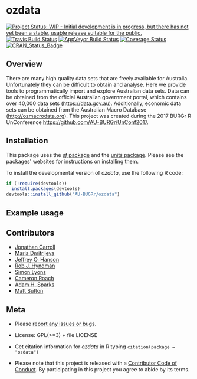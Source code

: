 # ozdata

[![Project Status: WIP - Initial development is in progress, but there has not yet been a stable, usable release suitable for the public.](http://www.repostatus.org/badges/latest/wip.svg)](http://www.repostatus.org/#wip)
[![Travis Build Status](https://img.shields.io/travis/AU-BURGr/ozdata/master.svg?label=Mac%20OSX%20%26%20Linux)](https://travis-ci.org/AU-BURGr/ozdata)
[![AppVeyor Build Status](https://img.shields.io/appveyor/ci/AU-BURGr/ozdata/master.svg?label=Windows)](https://ci.appveyor.com/project/AU-BURGr/ozdata)
[![Coverage Status](https://codecov.io/github/AU-BURGr/ozdata/coverage.svg?branch=master)](https://codecov.io/github/AU-BURGr/ozdata?branch=master)
[![CRAN_Status_Badge](http://www.r-pkg.org/badges/version/ozdata)](https://CRAN.R-project.org/package=ozdata)

## Overview

There are many high quality data sets that are freely available for Australia. Unfortunately they can be difficult to obtain and analyse.  Here we provide tools to programmatically import and explore Australian data sets. Data can be obtained from the official Australian government portal, which contains over 40,000 data sets (https://data.gov.au). Additionally, economic data sets can be obtained from the Australian Macro Database (http://ozmacrodata.org). This project was created during the 2017 BURGr R UnConference https://github.com/AU-BURGr/UnConf2017.

## Installation
This package uses the [_sf_ package](https://github.com/edzer/sfr) and the [units package](https://github.com/edzer/units). Please see the packages' websites for instructions on installing them.

To install the developmental version of _ozdata_, use the following R code:

```r
if (!require(devtools))
  install.packages(devtools)
devtools::install_github("AU-BUGRr/ozdata")
```

## Example usage


## Contributors
- [Jonathan Carroll](https://github.com/jonocarroll)
- [Maria Dmitrijeva](https://github.com/marianess)
- [Jeffrey O. Hanson](https://github.com/jeffreyhanson)
- [Rob J. Hyndman](https://github.com/robjhyndman)
- [Simon Lyons](https://github.com/SimonLyons)
- [Cameron Roach](https://github.com/camroach87)
- [Adam H. Sparks](https://github.com/adamhsparks)
- [Matt Sutton](https://github.com/matt-sutton)

## Meta

*  Please [report any issues or bugs](https://github.com/AU-BURGr/ozdata/issues).  
    
* License: GPL(>=3) + file LICENSE
    
* Get citation information for _ozdata_ in R typing `citation(package = "ozdata")`  

* Please note that this project is released with a [Contributor Code of Conduct](CONDUCT.md). By participating in this project you agree to abide by its terms.

